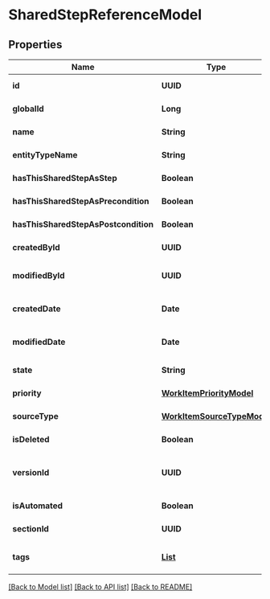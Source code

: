 # SharedStepReferenceModel
## Properties

| Name | Type | Description | Notes |
|------------ | ------------- | ------------- | -------------|
| **id** | **UUID** |  | [default to null] |
| **globalId** | **Long** |  | [default to null] |
| **name** | **String** |  | [default to null] |
| **entityTypeName** | **String** |  | [default to null] |
| **hasThisSharedStepAsStep** | **Boolean** |  | [default to null] |
| **hasThisSharedStepAsPrecondition** | **Boolean** |  | [default to null] |
| **hasThisSharedStepAsPostcondition** | **Boolean** |  | [default to null] |
| **createdById** | **UUID** |  | [default to null] |
| **modifiedById** | **UUID** |  | [optional] [default to null] |
| **createdDate** | **Date** |  | [optional] [default to null] |
| **modifiedDate** | **Date** |  | [optional] [default to null] |
| **state** | **String** |  | [default to null] |
| **priority** | [**WorkItemPriorityModel**](WorkItemPriorityModel.md) |  | [default to null] |
| **sourceType** | [**WorkItemSourceTypeModel**](WorkItemSourceTypeModel.md) |  | [default to null] |
| **isDeleted** | **Boolean** |  | [default to null] |
| **versionId** | **UUID** | used for versioning changes in workitem | [default to null] |
| **isAutomated** | **Boolean** |  | [default to null] |
| **sectionId** | **UUID** |  | [default to null] |
| **tags** | [**List**](TagModel.md) |  | [optional] [default to null] |

[[Back to Model list]](../README.md#documentation-for-models) [[Back to API list]](../README.md#documentation-for-api-endpoints) [[Back to README]](../README.md)

